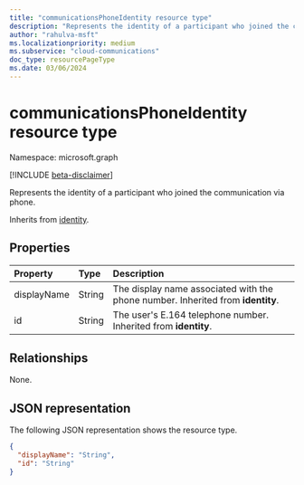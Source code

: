 ```yaml
--- 
title: "communicationsPhoneIdentity resource type"
description: "Represents the identity of a participant who joined the communication via phone."
author: "rahulva-msft"
ms.localizationpriority: medium
ms.subservice: "cloud-communications"
doc_type: resourcePageType
ms.date: 03/06/2024
---
```


# communicationsPhoneIdentity resource type

Namespace: microsoft.graph

[!INCLUDE [beta-disclaimer](../../includes/beta-disclaimer.md)]

Represents the identity of a participant who joined the communication via phone.

Inherits from [identity](identity.md).

## Properties

| Property                       | Type                        | Description    |
| :----------------------------- | :---------------------------| :--------------|
| displayName | String | The display name associated with the phone number. Inherited from **identity**. |
| id | String | The user's E.164 telephone number. Inherited from **identity**. |

## Relationships
None.

## JSON representation

The following JSON representation shows the resource type.

<!-- {
  "blockType": "resource",
  "@odata.type": "microsoft.graph.communicationsPhoneIdentity",
  "optionalProperties": [
    "displayName"
  ],
} -->
```json
{
  "displayName": "String",
  "id": "String"
}
```
